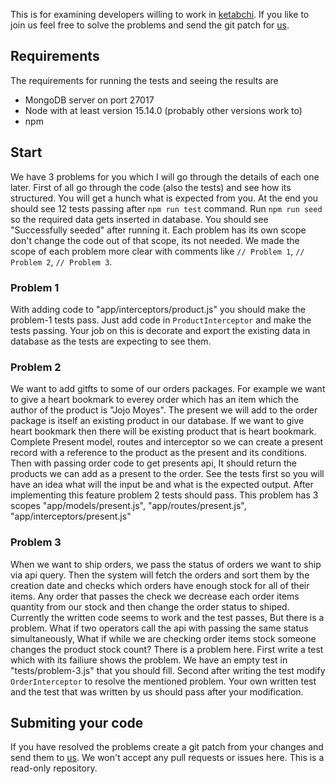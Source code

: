 This is for examining developers willing to work in [ketabchi](https://ketabchi.com/). If you like to join us feel free to solve the problems and send the git patch for [us](mailto:zoli@ketabchi.com).
## Requirements
The requirements for running the tests and seeing the results are
- MongoDB server on port 27017
- Node with at least version 15.14.0 (probably other versions work to)
- npm
## Start
We have 3 problems for you which I will go through the details of each one later. First of all go through the code (also the tests) and see how its structured. You will get a hunch what is expected from you.
At the end you should see 12 tests passing after `npm run test` command.
Run `npm run seed` so the required data gets inserted in database. You should see "Successfully seeded" after running it.
Each problem has its own scope don't change the code out of that scope, its not needed. We made the scope of each problem more clear with comments like `// Problem 1`, `// Problem 2`, `// Problem 3`.
### Problem 1
With adding code to "app/interceptors/product.js" you should make the problem-1 tests pass. Just add code in `ProductInterceptor` and make the tests passing. Your job on this is decorate and export the existing data in database as the tests are expecting to see them.
### Problem 2
We want to add gitfts to some of our orders packages. For example we want to give a heart bookmark to everey order which has an item which the author of the product is "Jojo Moyes". The present we will add to the order package is itself an existing product in our database. If we want to give heart bookmark then there will be existing product that is heart bookmark.
Complete Present model, routes and interceptor so we can create a present record with a reference to the product as the present and its conditions. Then with passing order code to get presents api, It should return the products we can add as a present to the order.
See the tests first so you will have an idea what will the input be and what is the expected output. After implementing this feature problem 2 tests should pass.
This problem has 3 scopes "app/models/present.js", "app/routes/present.js", "app/interceptors/present.js"
### Problem 3
When we want to ship orders, we pass the status of orders we want to ship via api query. Then the system will fetch the orders and sort them by the creation date and checks which orders have enough stock for all of their items. Any order that passes the check we decrease each order items quantity from our stock and then change the order status to shiped.
Currently the written code seems to work and the test passes, But there is a problem.
What if two operators call the api with passing the same status simultaneously, What if while we are checking order items stock someone changes the product stock count? There is a problem here.
First write a test which with its failiure shows the problem. We have an empty test in "tests/problem-3.js" that you should fill. Second after writing the test modify `OrderInterceptor` to resolve the mentioned problem. Your own written test and the test that was written by us should pass after your modification.
## Submiting your code
If you have resolved the problems create a git patch from your changes and send them to [us](mailto:zoli@ketabchi.com). We won't accept any pull requests or issues here. This is a read-only repository.